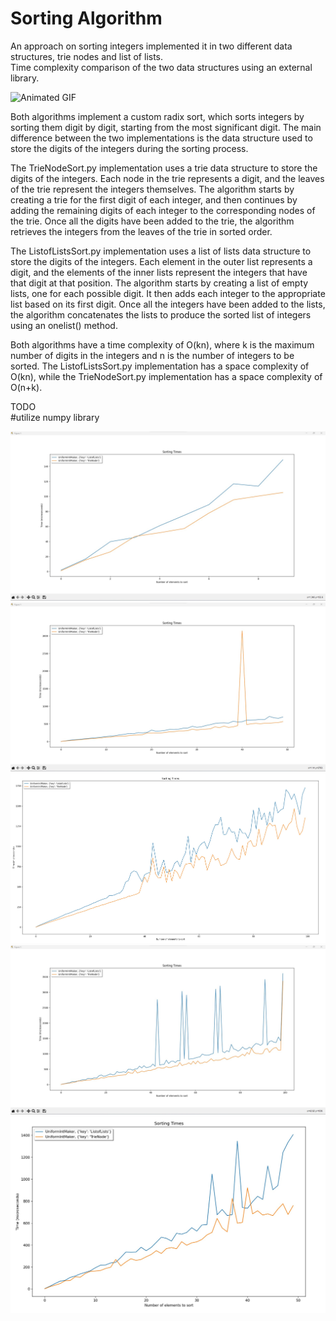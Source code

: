 # Sorting Algorithm 
An approach on sorting integers implemented it in two different data structures, trie nodes and list of lists.  
Time complexity comparison of the two data structures using an external library.

![Animated GIF](./screenshots/sorting.gif)

Both algorithms implement a custom radix sort, which sorts integers by sorting them digit by digit, starting from the most significant digit. The main difference between the two implementations is the data structure used to store the digits of the integers during the sorting process.  

The TrieNodeSort.py implementation uses a trie data structure to store the digits of the integers. Each node in the trie represents a digit, and the leaves of the trie represent the integers themselves. The algorithm starts by creating a trie for the first digit of each integer, and then continues by adding the remaining digits of each integer to the corresponding nodes of the trie. Once all the digits have been added to the trie, the algorithm retrieves the integers from the leaves of the trie in sorted order.  

The ListofListsSort.py implementation uses a list of lists data structure to store the digits of the integers. Each element in the outer list represents a digit, and the elements of the inner lists represent the integers that have that digit at that position. The algorithm starts by creating a list of empty lists, one for each possible digit. It then adds each integer to the appropriate list based on its first digit. Once all the integers have been added to the lists, the algorithm concatenates the lists to produce the sorted list of integers using an onelist() method.  

Both algorithms have a time complexity of O(kn), where k is the maximum number of digits in the integers and n is the number of integers to be sorted. The ListofListsSort.py implementation has a space complexity of O(kn), while the TrieNodeSort.py implementation has a space complexity of O(n+k).  

TODO  
#utilize numpy library  

![example](./screenshots/sc1.jpg)  
![example](./screenshots/sc2.jpg)  
![example](./screenshots/sc2a.jpg)  
![example](./screenshots/sc3.jpg)  
![example](./screenshots/sc3b.jpg)  
